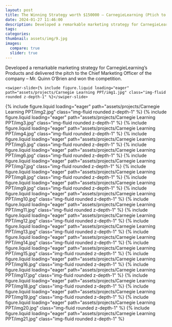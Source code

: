 ```yaml
---
layout: post
title: The Winning Strategy worth $150000 – CarnegieLearning (Ptich to the CMO)
date: 2024-01-27 11:46:00
description: Developed a remarkable marketing strategy for CarnegieLearning’s Products and delivered the pitch to the Chief Marketing Officer of the company – Mr. Quinn O’Brien and won the competition. 
tags:
categories:
thumbnail: assets/img/9.jpg
images:
  compare: true
  slider: true
---
```


Developed a remarkable marketing strategy for CarnegieLearning’s Products and delivered the pitch to the Chief Marketing Officer of the company – Mr. Quinn O’Brien and won the competition.

<swiper-container keyboard="true" navigation="true" pagination="true" pagination-clickable="true" pagination-dynamic-bullets="true" rewind="true">
  
    <swiper-slide>{% include figure.liquid loading="eager" path="assets/projects/Carnegie Learning PPT/img1.jpg" class="img-fluid rounded z-depth-1" %}</swiper-slide>
  <swiper-slide>{% include figure.liquid loading="eager" path="assets/projects/Carnegie Learning PPT/img2.jpg" class="img-fluid rounded z-depth-1" %}</swiper-slide>
  <swiper-slide>{% include figure.liquid loading="eager" path="assets/projects/Carnegie Learning PPT/img3.jpg" class="img-fluid rounded z-depth-1" %}</swiper-slide>
  <swiper-slide>{% include figure.liquid loading="eager" path="assets/projects/Carnegie Learning PPT/img4.jpg" class="img-fluid rounded z-depth-1" %}</swiper-slide>
  <swiper-slide>{% include figure.liquid loading="eager" path="assets/projects/Carnegie Learning PPT/img5.jpg" class="img-fluid rounded z-depth-1" %}</swiper-slide>
  <swiper-slide>{% include figure.liquid loading="eager" path="assets/projects/Carnegie Learning PPT/img6.jpg" class="img-fluid rounded z-depth-1" %}</swiper-slide>
  <swiper-slide>{% include figure.liquid loading="eager" path="assets/projects/Carnegie Learning PPT/img7.jpg" class="img-fluid rounded z-depth-1" %}</swiper-slide>
  <swiper-slide>{% include figure.liquid loading="eager" path="assets/projects/Carnegie Learning PPT/img8.jpg" class="img-fluid rounded z-depth-1" %}</swiper-slide>
  <swiper-slide>{% include figure.liquid loading="eager" path="assets/projects/Carnegie Learning PPT/img9.jpg" class="img-fluid rounded z-depth-1" %}</swiper-slide>
  <swiper-slide>{% include figure.liquid loading="eager" path="assets/projects/Carnegie Learning PPT/img10.jpg" class="img-fluid rounded z-depth-1" %}</swiper-slide>
  <swiper-slide>{% include figure.liquid loading="eager" path="assets/projects/Carnegie Learning PPT/img11.jpg" class="img-fluid rounded z-depth-1" %}</swiper-slide>
  <swiper-slide>{% include figure.liquid loading="eager" path="assets/projects/Carnegie Learning PPT/img12.jpg" class="img-fluid rounded z-depth-1" %}</swiper-slide>
  <swiper-slide>{% include figure.liquid loading="eager" path="assets/projects/Carnegie Learning PPT/img13.jpg" class="img-fluid rounded z-depth-1" %}</swiper-slide>
  <swiper-slide>{% include figure.liquid loading="eager" path="assets/projects/Carnegie Learning PPT/img14.jpg" class="img-fluid rounded z-depth-1" %}</swiper-slide>
  <swiper-slide>{% include figure.liquid loading="eager" path="assets/projects/Carnegie Learning PPT/img15.jpg" class="img-fluid rounded z-depth-1" %}</swiper-slide>
  <swiper-slide>{% include figure.liquid loading="eager" path="assets/projects/Carnegie Learning PPT/img16.jpg" class="img-fluid rounded z-depth-1" %}</swiper-slide>
  <swiper-slide>{% include figure.liquid loading="eager" path="assets/projects/Carnegie Learning PPT/img17.jpg" class="img-fluid rounded z-depth-1" %}</swiper-slide>
  <swiper-slide>{% include figure.liquid loading="eager" path="assets/projects/Carnegie Learning PPT/img18.jpg" class="img-fluid rounded z-depth-1" %}</swiper-slide>
  <swiper-slide>{% include figure.liquid loading="eager" path="assets/projects/Carnegie Learning PPT/img19.jpg" class="img-fluid rounded z-depth-1" %}</swiper-slide>
  <swiper-slide>{% include figure.liquid loading="eager" path="assets/projects/Carnegie Learning PPT/img20.jpg" class="img-fluid rounded z-depth-1" %}</swiper-slide>
  <swiper-slide>{% include figure.liquid loading="eager" path="assets/projects/Carnegie Learning PPT/img21.jpg" class="img-fluid rounded z-depth-1" %}</swiper-slide>

</swiper-container>
